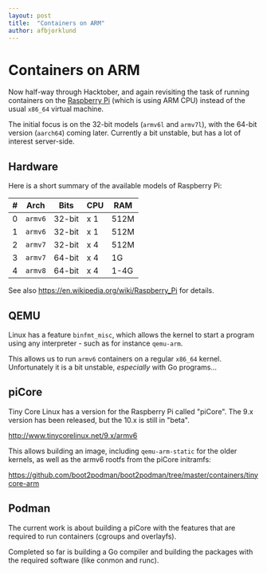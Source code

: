 ```yaml
---
layout: post
title:  "Containers on ARM"
author: afbjorklund
---
```


# Containers on ARM

Now half-way through Hacktober, and again revisiting the task of
running containers on the [Raspberry Pi](https://www.raspberrypi.org/)
(which is using ARM CPU) instead of the usual `x86_64` virtual machine.

The initial focus is on the 32-bit models (`armv6l` and `armv7l`), with
the 64-bit version (`aarch64`) coming later. Currently a bit unstable,
but has a lot of interest server-side.

## Hardware

Here is a short summary of the available models of Raspberry Pi:

| #  | Arch  | Bits   | CPU | RAM
| ---| ----- | ------ | --- | ----
| 0  | `armv6` | 32-bit | x 1 | 512M
| 1  | `armv6` | 32-bit | x 1 | 512M
| 2  | `armv7` | 32-bit | x 4 | 512M
| 3  | `armv7` | 64-bit | x 4 | 1G
| 4  | `armv8` | 64-bit | x 4 | 1-4G

See also <https://en.wikipedia.org/wiki/Raspberry_Pi> for details.

## QEMU

Linux has a feature `binfmt_misc`, which allows the kernel to start a
program using any interpreter - such as for instance `qemu-arm`.

This allows us to run `armv6` containers on a regular `x86_64` kernel.
Unfortunately it is a bit unstable, _especially_ with Go programs...

## piCore

Tiny Core Linux has a version for the Raspberry Pi called "piCore".
The 9.x version has been released, but the 10.x is still in "beta".

<http://www.tinycorelinux.net/9.x/armv6>

This allows building an image, including `qemu-arm-static` for the
older kernels, as well as the armv6 rootfs from the piCore initramfs:

<https://github.com/boot2podman/boot2podman/tree/master/containers/tinycore-arm>

## Podman

The current work is about building a piCore with the features that are
required to run containers (cgroups and overlayfs).

Completed so far is building a Go compiler and building the packages
with the required software (like conmon and runc).
